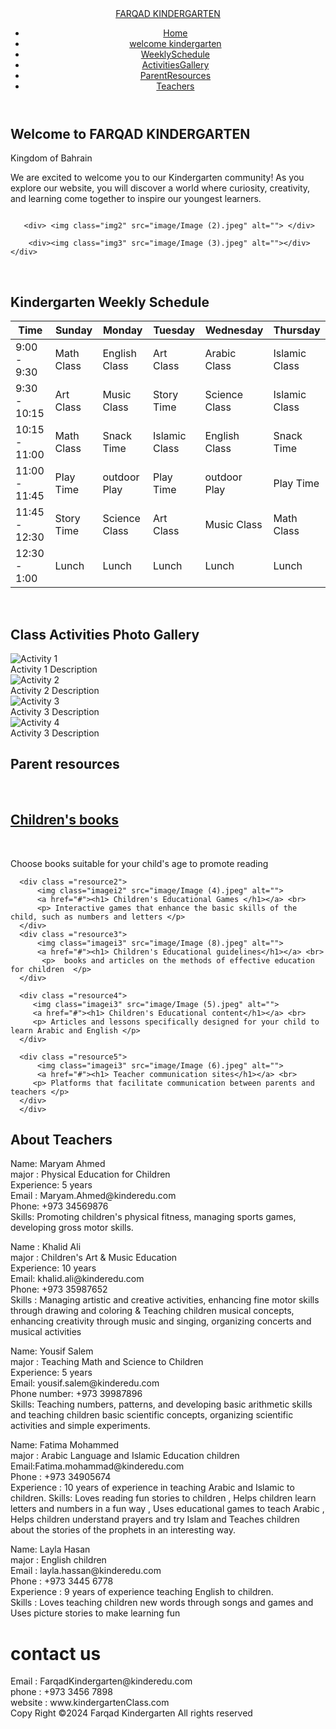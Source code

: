 <!DOCTYPE html>
<html lang="en">
    <section id="home"></section>
<head>
    <meta charset="UTF-8">
   <!--- setting for responsiveness --->
 <meta name="viewport" content="width=device-width, initial-scale=1.0">
 <link rel="stylesheet" href="https://cdnjs.cloudflare.com/ajax/libs/font-awesome/6.6.0/css/all.min.css"/>
 <!---link external stylesheet file --->
   <link rel="stylesheet" href="style.css">
<!--- title web page --->
<title>kindergartenClass</title>
</head>

<body>
<!---  header --->
 <header>
 <!---   navigation --->
<nav>
 <!--- logo kindergarten --->
 <a href="#"class="logo"><span>FARQAD KINDERGARTEN</a>
<ul class="links">
 <!--- nav kindergarten--->
        <li > <a href="#home">Home</a></li>
        <li > <a href="#About kindergarten">welcome kindergarten</a></li>
        <li > <a href="#Schedule">WeeklySchedule</a></li>
        <li > <a href="#ActivitiesGallery">ActivitiesGallery</a></li>
        <li > <a href="#ParentResources">ParentResources</a></li>
        <li > <a href="#Teachers">Teachers</a></li>
              
</ul>
<div class="social-links">
<!--- social linked for kindergarten --->
            <a href="#"><i class="fa-brands fa-whatsapp"></i></a>
            <a href="#"><i class="fa-brands fa-instagram"></i></a>
            <a href="#"><i class="fa-brands fa-github"></i></a>
</div>
<!---layout is responsive for both mobile and desktop view  --->
<i id="btnMenu" class="fa-solid fa-bars"></i>
</nav>
</header>
<!--- main --->
  <main>
<section id="About kindergarten">
 <div class="hero-sec">
<div class="contanier">
 <!---welcome message --->
<div class="div-text">
    <h1>Welcome to FARQAD KINDERGARTEN</h1>
    <span>Kingdom of Bahrain</span>
    <p>We are excited to welcome you to our Kindergarten community! As you explore our website, you will discover a world where curiosity, creativity, and learning come together to inspire our youngest learners.</p>
                   
   </div>
    <div class="img">
       <div> <img class="img1" src="image/Image (1).png" alt=""></div>
                    
       <div> <img class="img2" src="image/Image (2).jpeg" alt=""> </div>
                    
        <div><img class="img3" src="image/Image (3).jpeg" alt=""></div>
    </div>
                
   </div>
</div>
    
     
        
  </section>
  </br>
<!---Kindergarten Weekly Schedule --->
     <section id="Schedule"><h2>Kindergarten Weekly Schedule</h2>
          <table>
              <thead>
                  <tr>
                      <th>Time</th>
                      <th>Sunday</th>
                      <th>Monday</th>
                      <th>Tuesday</th>
                      <th> Wednesday</th>
                      <th>Thursday</th>
                  </tr>
              </thead>
              <tbody>
                  <tr>
                      <td>9:00 - 9:30</td>
                      <td>Math Class</td>
                      <td>English Class</td>
                      <td>Art Class</td>
                      <td>Arabic Class</td>
                      <td>Islamic Class </td>
                  </tr>
                  <tr>
                      <td>9:30 - 10:15</td>
                      <td>Art Class</td>
                      <td>Music Class</td>
                      <td>Story Time</td>
                      <td>Science Class</td>
                      <td>Islamic Class</td>
                  </tr>
                  <tr>
                      <td>10:15 - 11:00</td>
                      <td>Math Class</td>
                      <td>Snack Time</td>
                      <td>Islamic Class</td>
                      <td>English Class</td>
                      <td>Snack Time</td>
                  </tr>
                  <tr>
                      <td>11:00 - 11:45</td>
                      <td>Play Time</td>
                      <td>outdoor Play</td>
                      <td>Play Time</td>
                      <td>outdoor Play </td>
                      <td>Play Time</td>
                  </tr>
                  <tr>
                      <td>11:45 - 12:30</td>
                      <td>Story Time</td>
                      <td>Science Class</td>
                      <td>Art Class</td>
                      <td>Music Class</td>
                      <td>Math Class</td>
                  </tr>
                  <tr>
                      <td>12:30 - 1:00</td>
                      <td>Lunch</td>
                      <td>Lunch</td>
                      <td>Lunch</td>
                      <td>Lunch</td>
                      <td>Lunch</td>
                  </tr>
              </tbody>
          </table>
      </section> 
 <br>
<!---Class Activities Photo Gallery --->
 <section id="ActivitiesGallery"><h2>Class Activities Photo Gallery</h2>
     <div class="gallery">
       <div class="gallery-item">
          <img src="https://via.placeholder.com/200x100" alt="Activity 1">
           <div class="caption">Activity 1 Description</div>
      </div>
       <div class="gallery-item">
         <img src="https://via.placeholder.com/200x100" alt="Activity 2">
         <div class="caption">Activity 2 Description</div>
      </div>
      <div class="gallery-item">
          <img src="https://via.placeholder.com/200x100" alt="Activity 3">
          <div class="caption">Activity 3 Description</div>
      </div>
      <div class="gallery-item">
          <img src="https://via.placeholder.com/200x100" alt="Activity 4">
          <div class="caption">Activity 3 Description</div> </div>
        </div>
  </div>
</section>
<!--- Parent resources --->
  <section id="ParentResources"><h2>Parent resources</h2>
  </br>
  <div class = "resource" >
      <div class ="resource1">
          <img class="imagei1" src="image/Image (7).jpeg" alt="">
          <a href="#"><h1> Children's books </h1></a> <br>
          <p> Choose books suitable for your child's age to promote reading</p>
      </div>
      
      <div class ="resource2">
          <img class="imagei2" src="image/Image (4).jpeg" alt="">
          <a href="#"><h1> Children's Educational Games </h1></a> <br>
          <p> Interactive games that enhance the basic skills of the child, such as numbers and letters </p>
      </div>
      <div class ="resource3">
          <img class="imagei3" src="image/Image (8).jpeg" alt="">
          <a href="#"><h1> Children's Educational guidelines</h1></a> <br>
           <p>  books and articles on the methods of effective education for children  </p>
      </div>

      <div class ="resource4">
         <img class="imagei3" src="image/Image (5).jpeg" alt="">
         <a href="#"><h1> Children's Educational content</h1></a> <br>
         <p> Articles and lessons specifically designed for your child to learn Arabic and English </p>
      </div>

      <div class ="resource5">
          <img class="imagei3" src="image/Image (6).jpeg" alt="">
          <a href="#"><h1> Teacher communication sites</h1></a> <br>
         <p> Platforms that facilitate communication between parents and teachers </p>
      </div>
      </div>
  </section>
  <!--- >About Teachers --->
  <section id="Teachers"><h2>About Teachers</h2>
  
<div class ="teachers">
    <section id="Teacher 1">
          <p>Name: Maryam Ahmed <br>
           major : Physical Education for Children <br>
           Experience: 5 years <br>
           Email : Maryam.Ahmed@kinderedu.com <br>
           Phone: +973 34569876 <br>
           Skills: Promoting children's physical fitness, managing sports games, developing gross motor skills.</p>
    </section>
    <section id=" teacher 2">
          <p>Name : Khalid Ali <br>
           major : Children's Art & Music  Education <br>
           Experience: 10 years <br>
           Email: khalid.ali@kinderedu.com <br>
           Phone:  +973 35987652 <br>
           Skills : Managing artistic and creative activities, enhancing fine motor skills through drawing and coloring & Teaching children musical concepts,
            enhancing creativity through music and singing, organizing concerts and musical activities</p>
    </section>
    <section id=" teacher 3">
              <p>Name: Yousif Salem <br>
               major : Teaching Math and Science to Children <br>
                Experience: 5 years <br>
                Email: yousif.salem@kinderedu.com  <br>
               Phone number: +973 39987896 <br>
               Skills: Teaching numbers, patterns, and developing basic arithmetic skills 
               and  teaching children basic scientific concepts, organizing scientific activities and simple experiments.</p>
    </section>
    <section id=" teacher 4">
               <p>Name: Fatima Mohammed  <br>
                   major : Arabic Language and  Islamic Education children <br>
                   Email:Fatima.mohammad@kinderedu.com <br>
                   Phone : +973 34905674 <br>
                   Experience :  10 years of experience in teaching Arabic and Islamic   to children.
                   Skills: Loves reading fun stories to children , Helps children learn letters and numbers in a fun way ,  Uses educational games to teach Arabic , 
                   Helps children understand prayers and try Islam and Teaches children about the stories of the prophets in an interesting way.</p>
    </section>
    <section id=" teacher 5">
                   <p>Name: Layla Hasan <br>
                       major : English children <br>
                        Email : layla.hassan@kinderedu.com <br>
                       Phone : +973 3445 6778 <br>
                       Experience : 9 years of experience teaching English to children. <br>
                       Skills : Loves teaching children new words through songs and games  and  Uses picture stories to make learning fun </p>
    </section>
      </div>
  </section>
  </main>
  <!--- footer --->
  <footer> <p>
      <h1> contact us </h1>
      Email : FarqadKindergarten@kinderedu.com <br>
      phone : +973 3456 7898 <br>
      website : www.kindergartenClass.com <br>
      Copy Right ©2024 Farqad Kindergarten All rights reserved </p> </footer>
</body>
</html>
